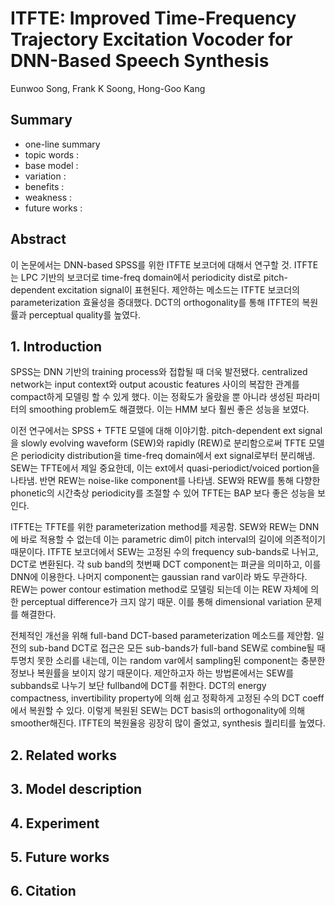 # ITFTE: Improved Time-Frequency Trajectory Excitation Vocoder for DNN-Based Speech Synthesis

Eunwoo Song, Frank K Soong, Hong-Goo Kang

## Summary

- one-line summary
- topic words : 
- base model : 
- variation : 
- benefits :
- weakness :
- future works :

## Abstract

이 논문에서는 DNN-based SPSS를 위한 ITFTE 보코더에 대해서 연구할 것. ITFTE는 LPC 기반의 보코더로 time-freq domain에서 periodicity dist로 pitch-dependent excitation signal이 표현된다. 제안하는 메소드는 ITFTE 보코더의 parameterization 효율성을 증대했다. DCT의 orthogonality를 통해 ITFTE의 복원률과 perceptual quality를 높였다.

## 1. Introduction

SPSS는 DNN 기반의 training process와 접합될 때 더욱 발전됐다. centralized network는 input context와 output acoustic features 사이의 복잡한 관계를 compact하게 모델링 할 수 있게 했다. 이는 정확도가 올랐을 뿐 아니라 생성된 파라미터의 smoothing problem도 해결했다. 이는 HMM 보다 훨씬 좋은 성능을 보였다.

이전 연구에서는 SPSS + TFTE 모델에 대해 이야기함. pitch-dependent ext signal을 slowly evolving waveform (SEW)와 rapidly (REW)로 분리함으로써 TFTE 모델은 periodicity distribution을 time-freq domain에서 ext signal로부터 분리해냄. SEW는 TFTE에서 제일 중요한데, 이는 ext에서 quasi-periodict/voiced portion을 나타냄. 반면 REW는 noise-like component를 나타냄. SEW와 REW를 통해 다향한 phonetic의 시간축상 periodicity를 조절할 수 있어 TFTE는 BAP 보다 좋은 성능을 보인다.

ITFTE는 TFTE를 위한 parameterization method를 제공함. SEW와 REW는 DNN에 바로 적용할 수 없는데 이는 parametric dim이 pitch interval의 길이에 의존적이기 때문이다. ITFTE 보코더에서 SEW는 고정된 수의 frequency sub-bands로 나뉘고, DCT로 변환된다. 각 sub band의 첫번째 DCT component는 펴균을 의미하고, 이를 DNN에 이용한다. 나머지 component는 gaussian rand var이라 봐도 무관하다. REW는 power contour estimation method로 모델링 되는데 이는 REW 자체에 의한 perceptual difference가 크지 않기 때문. 이를 통해 dimensional variation 문제를 해결한다.

전체적인 개선을 위해 full-band DCT-based parameterization 메소드를 제안함. 일전의 sub-band DCT로 접근은 모든 sub-bands가 full-band SEW로 combine될 때 투명치 못한 소리를 내는데, 이는 random var에서 sampling된 component는 충분한 정보나 복원률을 보이지 않기 때문이다. 제안하고자 하는 방법론에서는 SEW를 subbands로 나누기 보단 fullband에 DCT를 취한다. DCT의 energy compactness, invertibility property에 의해 쉽고 정확하게 고정된 수의 DCT coeff에서 복원할 수 있다. 이렇게 복원된 SEW는 DCT basis의 orthogonality에 의해 smoother해진다. ITFTE의 복원율응 굉장히 많이 줄었고, synthesis 퀄리티를 높였다.

## 2. Related works

## 3. Model description

## 4. Experiment

## 5. Future works

## 6. Citation
